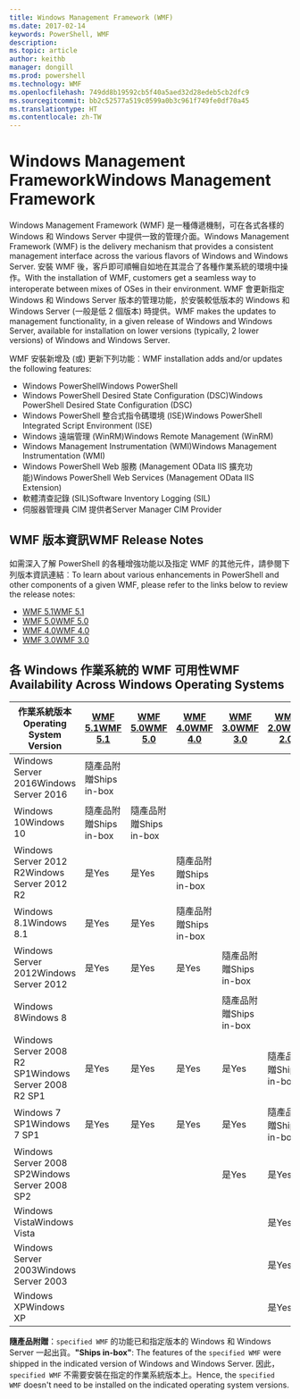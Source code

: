 ```yaml
---
title: Windows Management Framework (WMF)
ms.date: 2017-02-14
keywords: PowerShell, WMF
description: 
ms.topic: article
author: keithb
manager: dongill
ms.prod: powershell
ms.technology: WMF
ms.openlocfilehash: 749dd8b19592cb5f40a5aed32d28edeb5cb2dfc9
ms.sourcegitcommit: bb2c52577a519c0599a0b3c961f749fe0df70a45
ms.translationtype: HT
ms.contentlocale: zh-TW
---
```

# <a name="windows-management-framework"></a><span data-ttu-id="30664-103">Windows Management Framework</span><span class="sxs-lookup"><span data-stu-id="30664-103">Windows Management Framework</span></span>

<span data-ttu-id="30664-104">Windows Management Framework (WMF) 是一種傳遞機制，可在各式各樣的 Windows 和 Windows Server 中提供一致的管理介面。</span><span class="sxs-lookup"><span data-stu-id="30664-104">Windows Management Framework (WMF) is the delivery mechanism that provides a consistent management interface across the various flavors of Windows and Windows Server.</span></span>
<span data-ttu-id="30664-105">安裝 WMF 後，客戶即可順暢自如地在其混合了各種作業系統的環境中操作。</span><span class="sxs-lookup"><span data-stu-id="30664-105">With the installation of WMF, customers get a seamless way to interoperate between mixes of OSes in their environment.</span></span>
<span data-ttu-id="30664-106">WMF 會更新指定 Windows 和 Windows Server 版本的管理功能，於安裝較低版本的 Windows 和 Windows Server (一般是低 2 個版本) 時提供。</span><span class="sxs-lookup"><span data-stu-id="30664-106">WMF makes the updates to management functionality, in a given release of Windows and Windows Server, available for installation on lower versions (typically, 2 lower versions) of Windows and Windows Server.</span></span>

<span data-ttu-id="30664-107">WMF 安裝新增及 (或) 更新下列功能︰</span><span class="sxs-lookup"><span data-stu-id="30664-107">WMF installation adds and/or updates the following features:</span></span>

- <span data-ttu-id="30664-108">Windows PowerShell</span><span class="sxs-lookup"><span data-stu-id="30664-108">Windows PowerShell</span></span>
- <span data-ttu-id="30664-109">Windows PowerShell Desired State Configuration (DSC)</span><span class="sxs-lookup"><span data-stu-id="30664-109">Windows PowerShell Desired State Configuration (DSC)</span></span>
- <span data-ttu-id="30664-110">Windows PowerShell 整合式指令碼環境 (ISE)</span><span class="sxs-lookup"><span data-stu-id="30664-110">Windows PowerShell Integrated Script Environment (ISE)</span></span>
- <span data-ttu-id="30664-111">Windows 遠端管理 (WinRM)</span><span class="sxs-lookup"><span data-stu-id="30664-111">Windows Remote Management (WinRM)</span></span>
- <span data-ttu-id="30664-112">Windows Management Instrumentation (WMI)</span><span class="sxs-lookup"><span data-stu-id="30664-112">Windows Management Instrumentation (WMI)</span></span>
- <span data-ttu-id="30664-113">Windows PowerShell Web 服務 (Management OData IIS 擴充功能)</span><span class="sxs-lookup"><span data-stu-id="30664-113">Windows PowerShell Web Services (Management OData IIS Extension)</span></span>
- <span data-ttu-id="30664-114">軟體清查記錄 (SIL)</span><span class="sxs-lookup"><span data-stu-id="30664-114">Software Inventory Logging (SIL)</span></span>
- <span data-ttu-id="30664-115">伺服器管理員 CIM 提供者</span><span class="sxs-lookup"><span data-stu-id="30664-115">Server Manager CIM Provider</span></span>

## <a name="wmf-release-notes"></a><span data-ttu-id="30664-116">WMF 版本資訊</span><span class="sxs-lookup"><span data-stu-id="30664-116">WMF Release Notes</span></span>

<span data-ttu-id="30664-117">如需深入了解 PowerShell 的各種增強功能以及指定 WMF 的其他元件，請參閱下列版本資訊連結︰</span><span class="sxs-lookup"><span data-stu-id="30664-117">To learn about various enhancements in PowerShell and other components of a given WMF, please refer to the links below to review the release notes:</span></span>

- [<span data-ttu-id="30664-118">WMF 5.1</span><span class="sxs-lookup"><span data-stu-id="30664-118">WMF 5.1</span></span>](5.1/release-notes.md)
- [<span data-ttu-id="30664-119">WMF 5.0</span><span class="sxs-lookup"><span data-stu-id="30664-119">WMF 5.0</span></span>](5.0/releasenotes.md)
- [<span data-ttu-id="30664-120">WMF 4.0</span><span class="sxs-lookup"><span data-stu-id="30664-120">WMF 4.0</span></span>](https://download.microsoft.com/download/3/D/6/3D61D262-8549-4769-A660-230B67E15B25/Windows%20Management%20Framework%204%200%20Release%20Notes.docx)
- [<span data-ttu-id="30664-121">WMF 3.0</span><span class="sxs-lookup"><span data-stu-id="30664-121">WMF 3.0</span></span>](https://download.microsoft.com/download/E/7/6/E76850B8-DA6E-4FF5-8CCE-A24FC513FD16/WMF%203%20Release%20Notes.docx)

## <a name="wmf-availability-across-windows-operating-systems"></a><span data-ttu-id="30664-122">各 Windows 作業系統的 WMF 可用性</span><span class="sxs-lookup"><span data-stu-id="30664-122">WMF Availability Across Windows Operating Systems</span></span>

| <span data-ttu-id="30664-123">作業系統版本</span><span class="sxs-lookup"><span data-stu-id="30664-123">Operating System Version</span></span> | [<span data-ttu-id="30664-124">WMF 5.1</span><span class="sxs-lookup"><span data-stu-id="30664-124">WMF 5.1</span></span>](https://aka.ms/wmf51download) | [<span data-ttu-id="30664-125">WMF 5.0</span><span class="sxs-lookup"><span data-stu-id="30664-125">WMF 5.0</span></span>](https://aka.ms/wmf5download) | [<span data-ttu-id="30664-126">WMF 4.0</span><span class="sxs-lookup"><span data-stu-id="30664-126">WMF 4.0</span></span>](https://aka.ms/wmf4download) |  [<span data-ttu-id="30664-127">WMF 3.0</span><span class="sxs-lookup"><span data-stu-id="30664-127">WMF 3.0</span></span>](https://aka.ms/wmf3download) | [<span data-ttu-id="30664-128">WMF 2.0</span><span class="sxs-lookup"><span data-stu-id="30664-128">WMF 2.0</span></span>](https://aka.ms/wmf2download) |
| ------------------------ | ----------- | ----------- | ----------- | ------------ |  ------------- |
| <span data-ttu-id="30664-129">Windows Server 2016</span><span class="sxs-lookup"><span data-stu-id="30664-129">Windows Server 2016</span></span> | <span data-ttu-id="30664-130">隨產品附贈</span><span class="sxs-lookup"><span data-stu-id="30664-130">Ships in-box</span></span> |  |  |  |  |
| <span data-ttu-id="30664-131">Windows 10</span><span class="sxs-lookup"><span data-stu-id="30664-131">Windows 10</span></span> | <span data-ttu-id="30664-132">隨產品附贈</span><span class="sxs-lookup"><span data-stu-id="30664-132">Ships in-box</span></span> | <span data-ttu-id="30664-133">隨產品附贈</span><span class="sxs-lookup"><span data-stu-id="30664-133">Ships in-box</span></span>  | | | |  
| <span data-ttu-id="30664-134">Windows Server 2012 R2</span><span class="sxs-lookup"><span data-stu-id="30664-134">Windows Server 2012 R2</span></span>| <span data-ttu-id="30664-135">是</span><span class="sxs-lookup"><span data-stu-id="30664-135">Yes</span></span> | <span data-ttu-id="30664-136">是</span><span class="sxs-lookup"><span data-stu-id="30664-136">Yes</span></span> | <span data-ttu-id="30664-137">隨產品附贈</span><span class="sxs-lookup"><span data-stu-id="30664-137">Ships in-box</span></span> |  |  |
| <span data-ttu-id="30664-138">Windows 8.1</span><span class="sxs-lookup"><span data-stu-id="30664-138">Windows 8.1</span></span> | <span data-ttu-id="30664-139">是</span><span class="sxs-lookup"><span data-stu-id="30664-139">Yes</span></span> | <span data-ttu-id="30664-140">是</span><span class="sxs-lookup"><span data-stu-id="30664-140">Yes</span></span> |  <span data-ttu-id="30664-141">隨產品附贈</span><span class="sxs-lookup"><span data-stu-id="30664-141">Ships in-box</span></span> |  |  |
| <span data-ttu-id="30664-142">Windows Server 2012</span><span class="sxs-lookup"><span data-stu-id="30664-142">Windows Server 2012</span></span> | <span data-ttu-id="30664-143">是</span><span class="sxs-lookup"><span data-stu-id="30664-143">Yes</span></span> | <span data-ttu-id="30664-144">是</span><span class="sxs-lookup"><span data-stu-id="30664-144">Yes</span></span> | <span data-ttu-id="30664-145">是</span><span class="sxs-lookup"><span data-stu-id="30664-145">Yes</span></span> |  <span data-ttu-id="30664-146">隨產品附贈</span><span class="sxs-lookup"><span data-stu-id="30664-146">Ships in-box</span></span> | |
| <span data-ttu-id="30664-147">Windows 8</span><span class="sxs-lookup"><span data-stu-id="30664-147">Windows 8</span></span> |  |  |  | <span data-ttu-id="30664-148">隨產品附贈</span><span class="sxs-lookup"><span data-stu-id="30664-148">Ships in-box</span></span> | |
| <span data-ttu-id="30664-149">Windows Server 2008 R2 SP1</span><span class="sxs-lookup"><span data-stu-id="30664-149">Windows Server 2008 R2 SP1</span></span> | <span data-ttu-id="30664-150">是</span><span class="sxs-lookup"><span data-stu-id="30664-150">Yes</span></span> | <span data-ttu-id="30664-151">是</span><span class="sxs-lookup"><span data-stu-id="30664-151">Yes</span></span> | <span data-ttu-id="30664-152">是</span><span class="sxs-lookup"><span data-stu-id="30664-152">Yes</span></span> |  <span data-ttu-id="30664-153">是</span><span class="sxs-lookup"><span data-stu-id="30664-153">Yes</span></span>| <span data-ttu-id="30664-154">隨產品附贈</span><span class="sxs-lookup"><span data-stu-id="30664-154">Ships in-box</span></span> |
| <span data-ttu-id="30664-155">Windows 7 SP1</span><span class="sxs-lookup"><span data-stu-id="30664-155">Windows 7 SP1</span></span>  | <span data-ttu-id="30664-156">是</span><span class="sxs-lookup"><span data-stu-id="30664-156">Yes</span></span> | <span data-ttu-id="30664-157">是</span><span class="sxs-lookup"><span data-stu-id="30664-157">Yes</span></span> | <span data-ttu-id="30664-158">是</span><span class="sxs-lookup"><span data-stu-id="30664-158">Yes</span></span> | <span data-ttu-id="30664-159">是</span><span class="sxs-lookup"><span data-stu-id="30664-159">Yes</span></span> | <span data-ttu-id="30664-160">隨產品附贈</span><span class="sxs-lookup"><span data-stu-id="30664-160">Ships in-box</span></span> |
| <span data-ttu-id="30664-161">Windows Server 2008 SP2</span><span class="sxs-lookup"><span data-stu-id="30664-161">Windows Server 2008 SP2</span></span> | | | | <span data-ttu-id="30664-162">是</span><span class="sxs-lookup"><span data-stu-id="30664-162">Yes</span></span> | <span data-ttu-id="30664-163">是</span><span class="sxs-lookup"><span data-stu-id="30664-163">Yes</span></span> |
| <span data-ttu-id="30664-164">Windows Vista</span><span class="sxs-lookup"><span data-stu-id="30664-164">Windows Vista</span></span> | | | | | <span data-ttu-id="30664-165">是</span><span class="sxs-lookup"><span data-stu-id="30664-165">Yes</span></span> |
| <span data-ttu-id="30664-166">Windows Server 2003</span><span class="sxs-lookup"><span data-stu-id="30664-166">Windows Server 2003</span></span>| | | |  | <span data-ttu-id="30664-167">是</span><span class="sxs-lookup"><span data-stu-id="30664-167">Yes</span></span> |
| <span data-ttu-id="30664-168">Windows XP</span><span class="sxs-lookup"><span data-stu-id="30664-168">Windows XP</span></span> | | | |  | <span data-ttu-id="30664-169">是</span><span class="sxs-lookup"><span data-stu-id="30664-169">Yes</span></span> |

<span data-ttu-id="30664-170">**隨產品附贈**：`specified WMF` 的功能已和指定版本的 Windows 和 Windows Server 一起出貨。</span><span class="sxs-lookup"><span data-stu-id="30664-170">**"Ships in-box"**: The features of the `specified WMF` were shipped in the indicated version of  Windows and Windows Server.</span></span>
<span data-ttu-id="30664-171">因此，`specified WMF` 不需要安裝在指定的作業系統版本上。</span><span class="sxs-lookup"><span data-stu-id="30664-171">Hence, the `specified WMF` doesn't need to be installed on the indicated operating system versions.</span></span>
